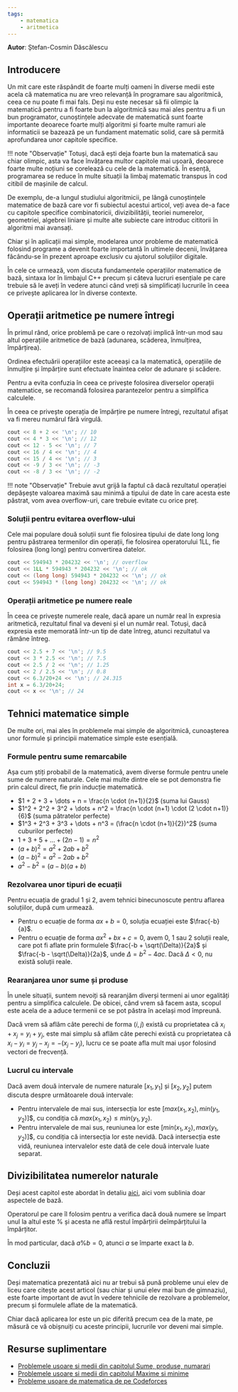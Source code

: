 ```yaml
---
tags:
    - matematica
    - aritmetica
---
```


**Autor**: Ștefan-Cosmin Dăscălescu

## Introducere

Un mit care este răspândit de foarte mulți oameni în diverse medii este acela că matematica nu are vreo relevanță în programare sau algoritmică, ceea ce nu poate fi mai fals. Deși nu este necesar să fii olimpic la matematică pentru a fi foarte bun la algoritmică sau mai ales pentru a fi un bun programator, cunoștințele adecvate de matematică sunt foarte importante deoarece foarte mulți algoritmi și foarte multe ramuri ale informaticii se bazează pe un fundament matematic solid, care să permită aprofundarea unor capitole specifice. 

!!! note "Observație"
    Totuși, dacă ești deja foarte bun la matematică sau chiar olimpic, asta va face învățarea multor capitole mai ușoară, deoarece foarte multe noțiuni se corelează cu cele de la matematică. În esență, programarea se reduce în multe situații la limbaj matematic transpus în cod citibil de mașinile de calcul.

De exemplu, de-a lungul studiului algoritmicii, pe lângă cunoștințele matematice de bază care vor fi subiectul acestui articol, veți avea de-a face cu capitole specifice combinatoricii, divizibilității, teoriei numerelor, geometriei, algebrei liniare și multe alte subiecte care introduc cititorii în algoritmi mai avansați. 

Chiar și în aplicații mai simple, modelarea unor probleme de matematică folosind programe a devenit foarte importantă în ultimele decenii, învățarea făcându-se în prezent aproape exclusiv cu ajutorul soluțiilor digitale.

În cele ce urmează, vom discuta fundamentele operațiilor matematice de bază, sintaxa lor în limbajul C++ precum și câteva lucruri esențiale pe care trebuie să le aveți în vedere atunci când vreți să simplificați lucrurile în ceea ce privește aplicarea lor în diverse contexte. 

## Operații aritmetice pe numere întregi

În primul rând, orice problemă pe care o rezolvați implică într-un mod sau altul operațiile aritmetice de bază (adunarea, scăderea, înmulțirea, împărțirea).

Ordinea efectuării operațiilor este aceeași ca la matematică, operațiile de înmulțire și împărțire sunt efectuate înaintea celor de adunare și scădere. 

Pentru a evita confuzia în ceea ce privește folosirea diverselor operații matematice, se recomandă folosirea parantezelor pentru a simplifica calculele. 

În ceea ce privește operația de împărțire pe numere întregi, rezultatul afișat va fi mereu numărul fără virgulă. 

```cpp
cout << 8 + 2 << '\n'; // 10
cout << 4 * 3 << '\n'; // 12
cout << 12 - 5 << '\n'; // 7
cout << 16 / 4 << '\n'; // 4
cout << 15 / 4 << '\n'; // 3
cout << -9 / 3 << '\n'; // -3
cout << -8 / 3 << '\n'; // -2
```

!!! note "Observație"
    Trebuie avut grijă la faptul că dacă rezultatul operației depășește valoarea maximă sau minimă a tipului de date în care acesta este păstrat, vom avea overflow-uri, care trebuie evitate cu orice preț.

### Soluții pentru evitarea overflow-ului

Cele mai populare două soluții sunt fie folosirea tipului de date long long pentru păstrarea termenilor din operații, fie folosirea operatorului 1LL, fie folosirea (long long) pentru convertirea datelor.

```cpp
cout << 594943 * 204232 << '\n'; // overflow
cout << 1LL * 594943 * 204232 << '\n'; // ok
cout << (long long) 594943 * 204232 << '\n'; // ok
cout << 594943 * (long long) 204232 << '\n'; // ok
```

### Operații aritmetice pe numere reale

În ceea ce privește numerele reale, dacă apare un număr real în expresia aritmetică, rezultatul final va deveni și el un număr real. Totuși, dacă expresia este memorată într-un tip de date întreg, atunci rezultatul va rămâne întreg.

```cpp
cout << 2.5 + 7 << '\n'; // 9.5
cout << 3 * 2.5 << '\n'; // 7.5
cout << 2.5 / 2 << '\n'; // 1.25
cout << 2 / 2.5 << '\n'; // 0.8
cout << 6.3/20+24 << '\n'; // 24.315
int x = 6.3/20+24; 
cout << x << '\n'; // 24
```

## Tehnici matematice simple

De multe ori, mai ales în problemele mai simple de algoritmică, cunoașterea unor formule și principii matematice simple este esențială. 

### Formule pentru sume remarcabile

Așa cum știți probabil de la matematică, avem diverse formule pentru unele sume de numere naturale. Cele mai multe dintre ele se pot demonstra fie prin calcul direct, fie prin inducție matematică. 

* $1 + 2 + 3 + \dots + n = \frac{n \cdot (n+1)}{2}$ (suma lui Gauss)
* $1^2 + 2^2 + 3^2 + \dots + n^2 = \frac{n \cdot (n+1) \cdot (2 \cdot n+1)}{6}$ (suma pătratelor perfecte)
* $1^3 + 2^3 + 3^3 + \dots + n^3 = (\frac{n \cdot (n+1)}{2})^2$ (suma cuburilor perfecte)
* $1 + 3 + 5 + \dots + (2n - 1) = n^2$
* $(a + b)^2 = a^2 + 2ab + b^2$
* $(a - b)^2 = a^2 - 2ab + b^2$
* $a^2 - b^2 = (a-b)(a+b)$

### Rezolvarea unor tipuri de ecuații

Pentru ecuația de gradul $1$ și $2$, avem tehnici binecunoscute pentru aflarea soluțiilor, după cum urmează.

* Pentru o ecuație de forma $ax + b = 0$, soluția ecuației este $\frac{-b}{a}$.
* Pentru o ecuație de forma $ax^2 + bx + c = 0$, avem $0$, $1$ sau $2$ soluții reale, care pot fi aflate prin formulele $\frac{-b + \sqrt(\Delta)}{2a}$ și $\frac{-b - \sqrt(\Delta)}{2a}$, unde $\Delta = b^2 - 4ac$. Dacă $\Delta < 0$, nu există soluții reale. 

### Rearanjarea unor sume și produse

În unele situații, suntem nevoiți să rearanjăm diverși termeni ai unor egalități pentru a simplifica calculele. De obicei, când vrem să facem asta, scopul este acela de a aduce termenii ce se pot păstra în același mod împreună.

Dacă vrem să aflăm câte perechi de forma $(i, j)$ există cu proprietatea că $x_i + x_j = y_i + y_j$, este mai simplu să aflăm câte perechi există cu proprietatea că $x_i - y_i = y_j - x_j = -(x_j - y_j)$, lucru ce se poate afla mult mai ușor folosind vectori de frecvență.  

### Lucrul cu intervale 

Dacă avem două intervale de numere naturale $[x_1, y_1]$ și $[x_2, y_2]$ putem discuta despre următoarele două intervale:

* Pentru intervalele de mai sus, intersecția lor este $[max(x_1, x_2), min(y_1, y_2)$]$, cu condiția că $max(x_1, x_2) \leq min(y_1, y_2)$. 
* Pentru intervalele de mai sus, reuniunea lor este $[min(x_1, x_2), max(y_1, y_2)$]$, cu condiția că intersecția lor este nevidă. Dacă intersecția este vidă, reuniunea intervalelor este dată de cele două intervale luate separat. 

## Divizibilitatea numerelor naturale

Deși acest capitol este abordat în detaliu [aici](https://roalgo-discord.github.io/arhiva-educationala/usor/divisibility/), aici vom sublinia doar aspectele de bază.

Operatorul pe care îl folosim pentru a verifica dacă două numere se împart unul la altul este $\%$ și acesta ne află restul împărțirii deîmpărțitului la împărțitor. 

În mod particular, dacă $a \% b = 0$, atunci $a$ se împarte exact la $b$.

## Concluzii

Deși matematica prezentată aici nu ar trebui să pună probleme unui elev de liceu care citește acest articol (sau chiar și unui elev mai bun de gimnaziu), este foarte important de avut în vedere tehnicile de rezolvare a problemelor, precum și formulele aflate de la matematică. 

Chiar dacă aplicarea lor este un pic diferită precum cea de la mate, pe măsură ce vă obișnuiți cu aceste principii, lucrurile vor deveni mai simple. 

## Resurse suplimentare 

* [Problemele usoare si medii din capitolul Sume, produse, numarari](https://www.pbinfo.ro/probleme/categorii/20/algoritmi-elementari-sume-produse-numarari)
* [Problemele usoare si medii din capitolul Maxime si minime](https://www.pbinfo.ro/probleme/categorii/4/algoritmi-elementari-maxime-si-minime)
* [Probleme usoare de matematica de pe Codeforces](https://codeforces.com/problemset?tags=math,-1200)
